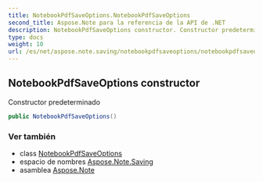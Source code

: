 ```yaml
---
title: NotebookPdfSaveOptions.NotebookPdfSaveOptions
second_title: Aspose.Note para la referencia de la API de .NET
description: NotebookPdfSaveOptions constructor. Constructor predeterminado
type: docs
weight: 10
url: /es/net/aspose.note.saving/notebookpdfsaveoptions/notebookpdfsaveoptions/
---
```

## NotebookPdfSaveOptions constructor

Constructor predeterminado

```csharp
public NotebookPdfSaveOptions()
```

### Ver también

* class [NotebookPdfSaveOptions](../)
* espacio de nombres [Aspose.Note.Saving](../../notebookpdfsaveoptions/)
* asamblea [Aspose.Note](../../../)


